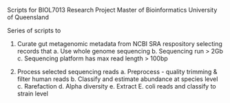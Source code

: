Scripts for BIOL7013 Research Project
Master of Bioinformatics
University of Queensland

Series of scripts to 
1. Curate gut metagenomic metadata from NCBI SRA respository selecting records that
  a. Use whole genome sequencing
  b. Sequencing run > 2Gb
  c. Sequencing platform has max read length > 100bp

2. Process selected sequencing reads
  a. Preprocess - quality trimming & filter human reads
  b. Classify and estimate abundance at species level
  c. Rarefaction
  d. Alpha diversity
  e. Extract E. coli reads and classify to strain level




